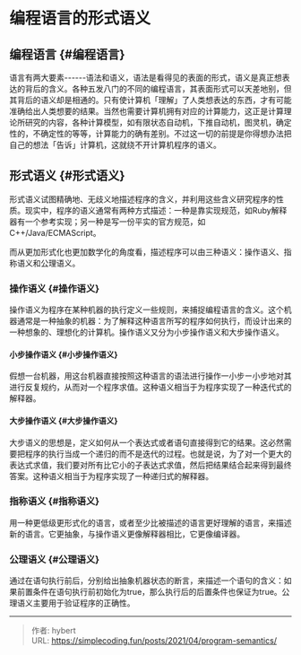 # 编程语言的形式语义


## 编程语言 {#编程语言}

语言有两大要素------语法和语义，语法是看得见的表面的形式，语义是真正想表达的背后的含义。各种五发八门的不同的编程语言，其表面形式可以天差地别，但其背后的语义却是相通的。只有使计算机「理解」了人类想表达的东西，才有可能准确给出人类想要的结果。当然也需要计算机拥有对应的计算能力，这正是计算理论所研究的内容，各种计算模型，如有限状态自动机，下推自动机，图灵机，确定性的，不确定性的等等，计算能力的确有差别。不过这一切的前提是你得想办法把自己的想法「告诉」计算机，这就绕不开计算机程序的语义。


## 形式语义 {#形式语义}

形式语义试图精确地、无歧义地描述程序的含义，并利用这些含义研究程序的性质。现实中，程序的语义通常有两种方式描述：一种是靠实现规范，如Ruby解释器有一个参考实现；另一种是写一份平实的官方规范，如C&#43;&#43;/Java/ECMAScript。

而从更加形式化也更加数学化的角度看，描述程序可以由三种语义：操作语义、指称语义和公理语义。


### 操作语义 {#操作语义}

操作语义为程序在某种机器的执行定义一些规则，来捕捉编程语言的含义。这个机器通常是一种抽象的机器：为了解释这种语言所写的程序如何执行，而设计出来的一种想象的、理想化的计算机。操作语义又分为小步操作语义和大步操作语义。


#### 小步操作语义 {#小步操作语义}

假想一台机器，用这台机器直接按照这种语言的语法进行操作一小步ー小步地对其进行反复规约，从而对一个程序求值。这种语义相当于为程序实现了一种迭代式的解释器。


#### 大步操作语义 {#大步操作语义}

大步语义的思想是，定义如何从一个表达式或者语句直接得到它的结果。这必然需要把程序的执行当成一个递归的而不是迭代的过程。也就是说，为了对一个更大的表达式求值，我们要对所有比它小的子表达式求值，然后把结果结合起来得到最终答案。这种语义相当于为程序实现了一种递归式的解释器。


### 指称语义 {#指称语义}

用一种更低级更形式化的语言，或者至少比被描述的语言更好理解的语言，来描述新的语言。它更抽象，与操作语义更像解释器相比，它更像编译器。


### 公理语义 {#公理语义}

通过在语句执行前后，分别给出抽象机器状态的断言，来描述一个语句的含义：如果前置条件在语句执行前初始化为true，那么执行后的后置条件也保证为true。公理语义主要用于验证程序的正确性。


---

> 作者: hybert  
> URL: https://simplecoding.fun/posts/2021/04/program-semantics/  

